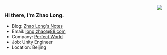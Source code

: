 <img align="right" src="https://github-readme-stats.vercel.app/api?username=Zaolon&theme=tokyonight&show_icons=true" />

### Hi there, I'm Zhao Long.
- Blog: [Zhao Long's Notes](https://www.zhaolong.net.cn)
- Email: long.zhao@88.com
- Company: [Perfect World](https://www.wanmei.com)
- Job: Unity Engineer
- Location: Beijing

<!--
**Zaolon/Zaolon** is a ✨ _special_ ✨ repository because its `README.md` (this file) appears on your GitHub profile.

Here are some ideas to get you started:

- 🔭 I’m currently working on ...
- 🌱 I’m currently learning ...
- 👯 I’m looking to collaborate on ...
- 🤔 I’m looking for help with ...
- 💬 Ask me about ...
- 📫 How to reach me: ...
- 😄 Pronouns: ...
- ⚡ Fun fact: ...
-->
